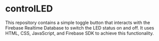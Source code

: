 # controlLED
This repository contains a simple toggle button that interacts with the Firebase Realtime Database to switch the LED status on and off. It uses HTML, CSS, JavaScript, and Firebase SDK to achieve this functionality.
